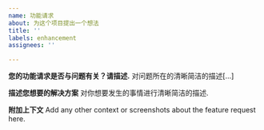 ```yaml
---
name: 功能请求
about: 为这个项目提出一个想法
title: ''
labels: enhancement
assignees: ''

---
```


**您的功能请求是否与问题有关？请描述.**
对问题所在的清晰简洁的描述[...]

**描述您想要的解决方案**
对你想要发生的事情进行清晰简洁的描述.

**附加上下文**
Add any other context or screenshots about the feature request here.
